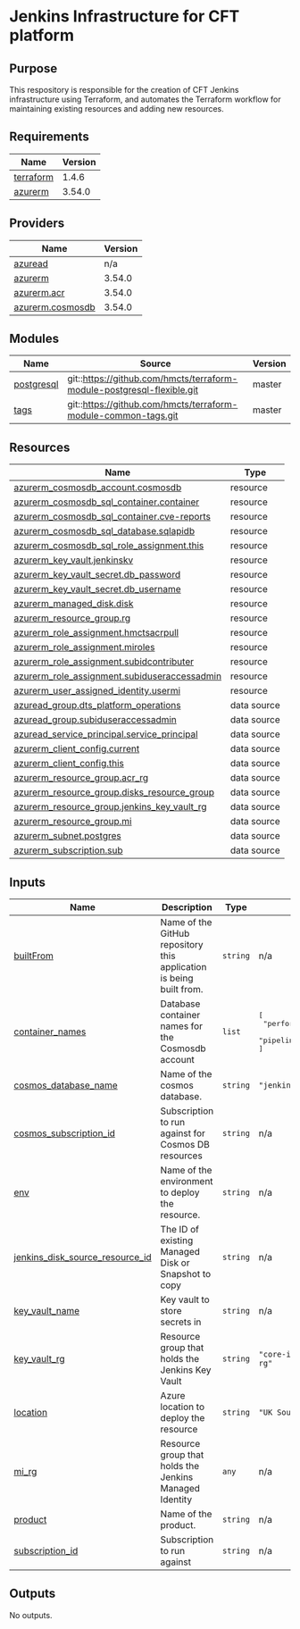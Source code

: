 # Jenkins Infrastructure for CFT platform

## Purpose
This respository is responsible for the creation of CFT Jenkins infrastructure using Terraform, and automates the Terraform workflow for maintaining existing resources and adding new resources.

<!-- BEGIN_TF_DOCS -->
## Requirements

| Name | Version |
|------|---------|
| <a name="requirement_terraform"></a> [terraform](#requirement\_terraform) | 1.4.6 |
| <a name="requirement_azurerm"></a> [azurerm](#requirement\_azurerm) | 3.54.0 |

## Providers

| Name | Version |
|------|---------|
| <a name="provider_azuread"></a> [azuread](#provider\_azuread) | n/a |
| <a name="provider_azurerm"></a> [azurerm](#provider\_azurerm) | 3.54.0 |
| <a name="provider_azurerm.acr"></a> [azurerm.acr](#provider\_azurerm.acr) | 3.54.0 |
| <a name="provider_azurerm.cosmosdb"></a> [azurerm.cosmosdb](#provider\_azurerm.cosmosdb) | 3.54.0 |

## Modules

| Name | Source | Version |
|------|--------|---------|
| <a name="module_postgresql"></a> [postgresql](#module\_postgresql) | git::https://github.com/hmcts/terraform-module-postgresql-flexible.git | master |
| <a name="module_tags"></a> [tags](#module\_tags) | git::https://github.com/hmcts/terraform-module-common-tags.git | master |

## Resources

| Name | Type |
|------|------|
| [azurerm_cosmosdb_account.cosmosdb](https://registry.terraform.io/providers/hashicorp/azurerm/3.54.0/docs/resources/cosmosdb_account) | resource |
| [azurerm_cosmosdb_sql_container.container](https://registry.terraform.io/providers/hashicorp/azurerm/3.54.0/docs/resources/cosmosdb_sql_container) | resource |
| [azurerm_cosmosdb_sql_container.cve-reports](https://registry.terraform.io/providers/hashicorp/azurerm/3.54.0/docs/resources/cosmosdb_sql_container) | resource |
| [azurerm_cosmosdb_sql_database.sqlapidb](https://registry.terraform.io/providers/hashicorp/azurerm/3.54.0/docs/resources/cosmosdb_sql_database) | resource |
| [azurerm_cosmosdb_sql_role_assignment.this](https://registry.terraform.io/providers/hashicorp/azurerm/3.54.0/docs/resources/cosmosdb_sql_role_assignment) | resource |
| [azurerm_key_vault.jenkinskv](https://registry.terraform.io/providers/hashicorp/azurerm/3.54.0/docs/resources/key_vault) | resource |
| [azurerm_key_vault_secret.db_password](https://registry.terraform.io/providers/hashicorp/azurerm/3.54.0/docs/resources/key_vault_secret) | resource |
| [azurerm_key_vault_secret.db_username](https://registry.terraform.io/providers/hashicorp/azurerm/3.54.0/docs/resources/key_vault_secret) | resource |
| [azurerm_managed_disk.disk](https://registry.terraform.io/providers/hashicorp/azurerm/3.54.0/docs/resources/managed_disk) | resource |
| [azurerm_resource_group.rg](https://registry.terraform.io/providers/hashicorp/azurerm/3.54.0/docs/resources/resource_group) | resource |
| [azurerm_role_assignment.hmctsacrpull](https://registry.terraform.io/providers/hashicorp/azurerm/3.54.0/docs/resources/role_assignment) | resource |
| [azurerm_role_assignment.miroles](https://registry.terraform.io/providers/hashicorp/azurerm/3.54.0/docs/resources/role_assignment) | resource |
| [azurerm_role_assignment.subidcontributer](https://registry.terraform.io/providers/hashicorp/azurerm/3.54.0/docs/resources/role_assignment) | resource |
| [azurerm_role_assignment.subiduseraccessadmin](https://registry.terraform.io/providers/hashicorp/azurerm/3.54.0/docs/resources/role_assignment) | resource |
| [azurerm_user_assigned_identity.usermi](https://registry.terraform.io/providers/hashicorp/azurerm/3.54.0/docs/resources/user_assigned_identity) | resource |
| [azuread_group.dts_platform_operations](https://registry.terraform.io/providers/hashicorp/azuread/latest/docs/data-sources/group) | data source |
| [azuread_group.subiduseraccessadmin](https://registry.terraform.io/providers/hashicorp/azuread/latest/docs/data-sources/group) | data source |
| [azuread_service_principal.service_principal](https://registry.terraform.io/providers/hashicorp/azuread/latest/docs/data-sources/service_principal) | data source |
| [azurerm_client_config.current](https://registry.terraform.io/providers/hashicorp/azurerm/3.54.0/docs/data-sources/client_config) | data source |
| [azurerm_client_config.this](https://registry.terraform.io/providers/hashicorp/azurerm/3.54.0/docs/data-sources/client_config) | data source |
| [azurerm_resource_group.acr_rg](https://registry.terraform.io/providers/hashicorp/azurerm/3.54.0/docs/data-sources/resource_group) | data source |
| [azurerm_resource_group.disks_resource_group](https://registry.terraform.io/providers/hashicorp/azurerm/3.54.0/docs/data-sources/resource_group) | data source |
| [azurerm_resource_group.jenkins_key_vault_rg](https://registry.terraform.io/providers/hashicorp/azurerm/3.54.0/docs/data-sources/resource_group) | data source |
| [azurerm_resource_group.mi](https://registry.terraform.io/providers/hashicorp/azurerm/3.54.0/docs/data-sources/resource_group) | data source |
| [azurerm_subnet.postgres](https://registry.terraform.io/providers/hashicorp/azurerm/3.54.0/docs/data-sources/subnet) | data source |
| [azurerm_subscription.sub](https://registry.terraform.io/providers/hashicorp/azurerm/3.54.0/docs/data-sources/subscription) | data source |

## Inputs

| Name | Description | Type | Default | Required |
|------|-------------|------|---------|:--------:|
| <a name="input_builtFrom"></a> [builtFrom](#input\_builtFrom) | Name of the GitHub repository this application is being built from. | `string` | n/a | yes |
| <a name="input_container_names"></a> [container\_names](#input\_container\_names) | Database container names for the Cosmosdb account | `list` | <pre>[<br>  "performance-metrics",<br>  "pipeline-metrics"<br>]</pre> | no |
| <a name="input_cosmos_database_name"></a> [cosmos\_database\_name](#input\_cosmos\_database\_name) | Name of the cosmos database. | `string` | `"jenkins"` | no |
| <a name="input_cosmos_subscription_id"></a> [cosmos\_subscription\_id](#input\_cosmos\_subscription\_id) | Subscription to run against for Cosmos DB resources | `string` | n/a | yes |
| <a name="input_env"></a> [env](#input\_env) | Name of the environment to deploy the resource. | `string` | n/a | yes |
| <a name="input_jenkins_disk_source_resource_id"></a> [jenkins\_disk\_source\_resource\_id](#input\_jenkins\_disk\_source\_resource\_id) | The ID of existing Managed Disk or Snapshot to copy | `string` | n/a | yes |
| <a name="input_key_vault_name"></a> [key\_vault\_name](#input\_key\_vault\_name) | Key vault to store secrets in | `string` | n/a | yes |
| <a name="input_key_vault_rg"></a> [key\_vault\_rg](#input\_key\_vault\_rg) | Resource group that holds the Jenkins Key Vault | `string` | `"core-infra-intsvc-rg"` | no |
| <a name="input_location"></a> [location](#input\_location) | Azure location to deploy the resource | `string` | `"UK South"` | no |
| <a name="input_mi_rg"></a> [mi\_rg](#input\_mi\_rg) | Resource group that holds the Jenkins Managed Identity | `any` | n/a | yes |
| <a name="input_product"></a> [product](#input\_product) | Name of the product. | `string` | n/a | yes |
| <a name="input_subscription_id"></a> [subscription\_id](#input\_subscription\_id) | Subscription to run against | `string` | n/a | yes |

## Outputs

No outputs.
<!-- END_TF_DOCS -->